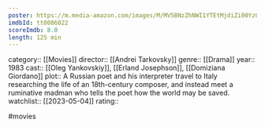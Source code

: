 ```yaml
---
poster: https://m.media-amazon.com/images/M/MV5BNzZhNWI1YTEtMjdiZi00YzQyLWE3MmUtOTU0YTRiMmM3OWFjXkEyXkFqcGdeQXVyMTAzMDg2MjMx._V1_SX300.jpg
imdbId: tt0086022
scoreImdb: 8.0
length: 125 min
---
```


category:: [[Movies]]
director:: [[Andrei Tarkovsky]]
genre:: [[Drama]]
year:: 1983
cast:: [[Oleg Yankovskiy]], [[Erland Josephson]], [[Domiziana Giordano]]
plot:: A Russian poet and his interpreter travel to Italy researching the life of an 18th-century composer, and instead meet a ruminative madman who tells the poet how the world may be saved.
watchlist:: [[2023-05-04]]
rating::

#movies 

